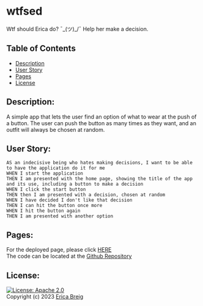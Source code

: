 # wtfsed
Wtf should Erica do?  ¯\_(ツ)_/¯   Help her make a decision.

## Table of Contents 
- [Description](#description)
- [User Story](#user_story)
- [Pages](#pages)
- [License](#license)

## Description:
A simple app that lets the user find an option of what to wear at the push of a button.  The user can push the button as many times as they want, and an outfit will always be chosen at random.

## User Story:

```
AS an indecisive being who hates making decisions, I want to be able to have the application do it for me
WHEN I start the application 
THEN I am presented with the home page, showing the title of the app and its use, including a button to make a decision 
WHEN I click the start button
THEN then I am presented with a decision, chosen at random
WHEN I have decided I don't like that decision
THEN I can hit the button once more 
WHEN I hit the button again
THEN I am presented with another option
```

## Pages:

For the deployed page, please click [HERE](https://ericabreig.github.io/wtfsed/)
<br>
The code can be located at the [Github Repository](https://github.com/EricaBreig/wtfsed)



## License:
[![License: Apache 2.0](https://img.shields.io/badge/License-Apache%202.0-blue.svg)](https://opensource.org/licenses/apache-2-0/)
<br>
Copyright (c) 2023 [Erica Breig](https://github.com/EricaBreig)
